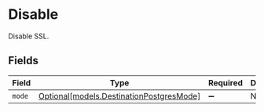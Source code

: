 # Disable

Disable SSL.


## Fields

| Field                                                                            | Type                                                                             | Required                                                                         | Description                                                                      |
| -------------------------------------------------------------------------------- | -------------------------------------------------------------------------------- | -------------------------------------------------------------------------------- | -------------------------------------------------------------------------------- |
| `mode`                                                                           | [Optional[models.DestinationPostgresMode]](../models/destinationpostgresmode.md) | :heavy_minus_sign:                                                               | N/A                                                                              |